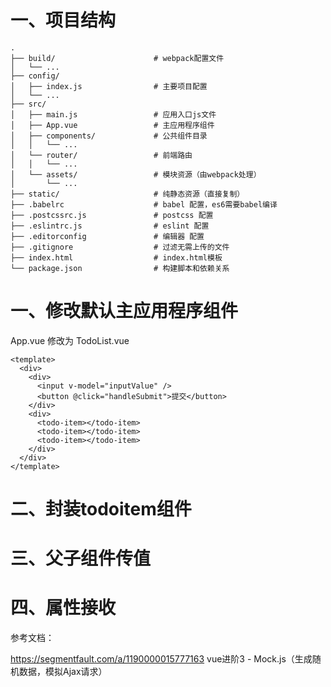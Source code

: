 # 一、项目结构
```
.
├── build/                      # webpack配置文件
│   └── ...
├── config/
│   ├── index.js                # 主要项目配置
│   └── ...
├── src/
│   ├── main.js                 # 应用入口js文件
│   ├── App.vue                 # 主应用程序组件
│   ├── components/             # 公共组件目录
│   │   └── ...
│   └── router/                 # 前端路由
│   │   └── ...
│   └── assets/                 # 模块资源（由webpack处理）
│       └── ...
├── static/                     # 纯静态资源（直接复制）
├── .babelrc                    # babel 配置，es6需要babel编译
├── .postcssrc.js               # postcss 配置
├── .eslintrc.js                # eslint 配置
├── .editorconfig               # 编辑器 配置
├── .gitignore                  # 过滤无需上传的文件
├── index.html                  # index.html模板
└── package.json                # 构建脚本和依赖关系

```

# 一、修改默认主应用程序组件

App.vue 修改为 TodoList.vue

```
<template>
  <div>
    <div>
      <input v-model="inputValue" />
      <button @click="handleSubmit">提交</button>
    </div>
    <div>
      <todo-item></todo-item>
      <todo-item></todo-item>
      <todo-item></todo-item>
    </div>
  </div>
</template>
```
# 二、封装todoitem组件


# 三、父子组件传值


# 四、属性接收


参考文档：

https://segmentfault.com/a/1190000015777163  vue进阶3 - Mock.js（生成随机数据，模拟Ajax请求）
